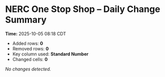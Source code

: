 # NERC One Stop Shop – Daily Change Summary
**Time:** 2025-10-05 08:18 CDT

- Added rows: **0**
- Removed rows: **0**
- Key column used: **Standard Number**
- Changed cells: **0**

_No changes detected._